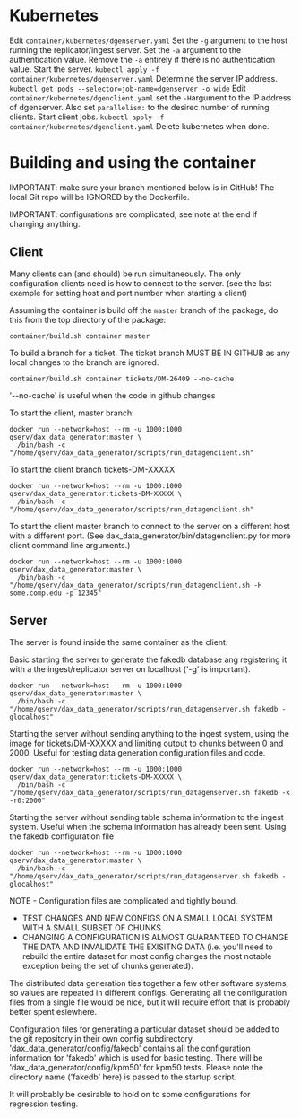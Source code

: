 Kubernetes
==========
Edit `container/kubernetes/dgenserver.yaml`
  Set the `-g` argument to the host running the replicator/ingest server.
  Set the `-a` argument to the authentication value.
    Remove the `-a` entirely if there is no authentication value.
Start the server.  `kubectl apply -f container/kubernetes/dgenserver.yaml`
Determine the server IP address. `kubectl get pods --selector=job-name=dgenserver -o wide`
Edit `container/kubernetes/dgenclient.yaml`
  set the `-H`argument to the IP address of dgenserver.
  Also set `parallelism:` to the desirec number of running clients.
Start client jobs. `kubectl apply -f container/kubernetes/dgenclient.yaml`
Delete kubernetes when done.



Building and using the container
================================

IMPORTANT: make sure your branch mentioned below is in GitHub! The local Git
repo will be IGNORED by the Dockerfile.

IMPORTANT: configurations are complicated, see note at the end if changing
anything.


Client
------
Many clients can (and should) be run simultaneously. The only configuration
clients need is how to connect to the server. (see the last example for
setting host and port number when starting a client)

Assuming the container is build off the `master` branch of the package, do this
from the top directory of the package:
```
container/build.sh container master
```

To build a branch for a ticket. The ticket branch MUST BE IN GITHUB as
any local changes to the branch are ignored.
```
container/build.sh container tickets/DM-26409 --no-cache
```
'--no-cache' is useful when the code in github changes


To start the client, master branch:
```
docker run --network=host --rm -u 1000:1000 qserv/dax_data_generator:master \
  /bin/bash -c "/home/qserv/dax_data_generator/scripts/run_datagenclient.sh"
```

To start the client branch tickets-DM-XXXXX
```
docker run --network=host --rm -u 1000:1000 qserv/dax_data_generator:tickets-DM-XXXXX \
  /bin/bash -c "/home/qserv/dax_data_generator/scripts/run_datagenclient.sh"
```

To start the client master branch to connect to the server on a different host with
a different port. (See dax_data_generator/bin/datagenclient.py for more client
command line arguments.)
```
docker run --network=host --rm -u 1000:1000 qserv/dax_data_generator:master \
  /bin/bash -c "/home/qserv/dax_data_generator/scripts/run_datagenclient.sh -H some.comp.edu -p 12345"
```


Server
------
The server is found inside the same container as the client.

Basic starting the server to generate the fakedb database ang registering
it with a the ingest/replicator server on localhost ('-g' is important).
```
docker run --network=host --rm -u 1000:1000 qserv/dax_data_generator:master \
  /bin/bash -c "/home/qserv/dax_data_generator/scripts/run_datagenserver.sh fakedb -glocalhost"
```

Starting the server without sending anything to the ingest system, using the
image for tickets/DM-XXXXX and limiting output to chunks between 0 and 2000.
Useful for testing data generation configuration files and code.
```
docker run --network=host --rm -u 1000:1000 qserv/dax_data_generator:tickets-DM-XXXXX \
  /bin/bash -c "/home/qserv/dax_data_generator/scripts/run_datagenserver.sh fakedb -k -r0:2000"
```

Starting the server without sending table schema information to the ingest system.
Useful when the schema information has already been sent. Using the fakedb configuration
file
```
docker run --network=host --rm -u 1000:1000 qserv/dax_data_generator:master \
  /bin/bash -c "/home/qserv/dax_data_generator/scripts/run_datagenserver.sh fakedb -glocalhost"
```


NOTE - Configuration files are complicated and tightly bound.
- TEST CHANGES AND NEW CONFIGS ON A SMALL LOCAL SYSTEM WITH A SMALL SUBSET OF CHUNKS.
- CHANGING A CONFIGURATION IS ALMOST GUARANTEED TO CHANGE THE DATA AND INVALIDATE
  THE EXISITNG DATA (i.e. you'll need to rebuild the entire dataset for most config changes
  the most notable exception being the set of chunks generated).

The distributed data generation ties together a few other software systems, so
values are repeated in different configs. Generating all the configuration files
from a single file would be nice, but it will require effort that is probably
better spent eslewhere.

Configuration files for generating a particular dataset should be added to the git
repository in their own config subdirectory. 'dax_data_generator/config/fakedb'
contains all the configuration information for 'fakedb' which is used for basic
testing. There will be 'dax_data_generator/config/kpm50' for kpm50 tests.
Please note the directory name ('fakedb' here) is passed to the startup script.

It will probably be desirable to hold on to some configurations for regression
testing.


